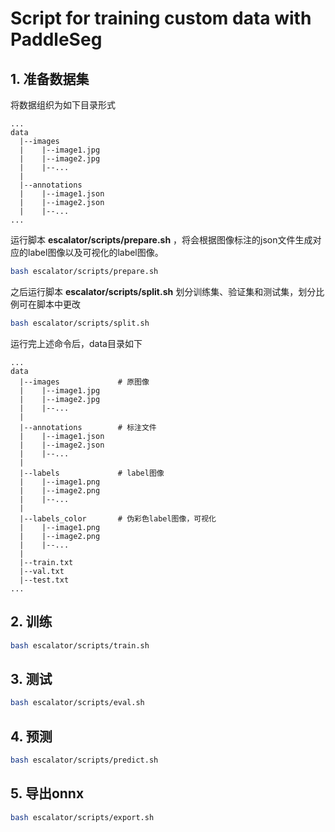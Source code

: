 # Script for training custom data with PaddleSeg

## 1. 准备数据集
将数据组织为如下目录形式
```
...
data
  |--images
  |    |--image1.jpg
  |    |--image2.jpg
  |    |--...
  |
  |--annotations
  |    |--image1.json
  |    |--image2.json
  |    |--...
...
```
运行脚本 **escalator/scripts/prepare.sh** ，将会根据图像标注的json文件生成对应的label图像以及可视化的label图像。
```bash
bash escalator/scripts/prepare.sh
```
之后运行脚本 **escalator/scripts/split.sh** 划分训练集、验证集和测试集，划分比例可在脚本中更改
```bash
bash escalator/scripts/split.sh
```
运行完上述命令后，data目录如下
```
...
data
  |--images             # 原图像
  |    |--image1.jpg
  |    |--image2.jpg
  |    |--...
  |
  |--annotations        # 标注文件
  |    |--image1.json
  |    |--image2.json
  |    |--...
  |
  |--labels             # label图像
  |    |--image1.png
  |    |--image2.png
  |    |--...
  |
  |--labels_color       # 伪彩色label图像，可视化
  |    |--image1.png
  |    |--image2.png
  |    |--...
  |
  |--train.txt
  |--val.txt
  |--test.txt
...
```

## 2. 训练
```bash
bash escalator/scripts/train.sh
```
## 3. 测试
```bash
bash escalator/scripts/eval.sh
```
## 4. 预测
```bash
bash escalator/scripts/predict.sh
```
## 5. 导出onnx
```bash
bash escalator/scripts/export.sh
```